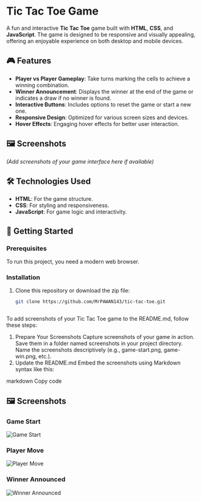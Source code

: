 # Tic Tac Toe Game

A fun and interactive **Tic Tac Toe** game built with **HTML**, **CSS**, and **JavaScript**. The game is designed to be responsive and visually appealing, offering an enjoyable experience on both desktop and mobile devices.

## 🎮 Features

- **Player vs Player Gameplay**: Take turns marking the cells to achieve a winning combination.
- **Winner Announcement**: Displays the winner at the end of the game or indicates a draw if no winner is found.
- **Interactive Buttons**: Includes options to reset the game or start a new one.
- **Responsive Design**: Optimized for various screen sizes and devices.
- **Hover Effects**: Engaging hover effects for better user interaction.

## 🖼️ Screenshots

*(Add screenshots of your game interface here if available)*

## 🛠️ Technologies Used

- **HTML**: For the game structure.
- **CSS**: For styling and responsiveness.
- **JavaScript**: For game logic and interactivity.

## 🚀 Getting Started

### Prerequisites
To run this project, you need a modern web browser.

### Installation
1. Clone this repository or download the zip file:
   ```bash
   git clone https://github.com/MrPAWAN143/tic-tac-toe.git



To add screenshots of your Tic Tac Toe game to the README.md, follow these steps:

1. Prepare Your Screenshots
Capture screenshots of your game in action.
Save them in a folder named screenshots in your project directory.
Name the screenshots descriptively (e.g., game-start.png, game-win.png, etc.).
2. Update the README.md
Embed the screenshots using Markdown syntax like this:

markdown
Copy code
## 🖼️ Screenshots

### Game Start
![Game Start](screenshort1.png)

### Player Move
![Player Move](screenshort2.png)

### Winner Announced
![Winner Announced](screenshort3.png)
